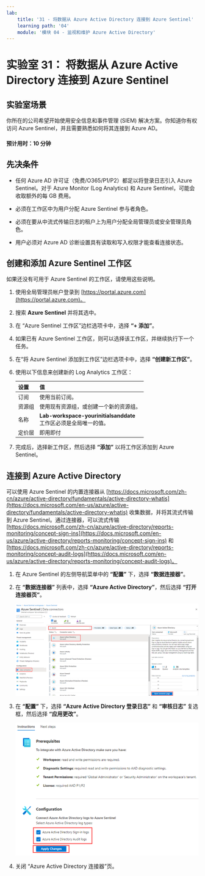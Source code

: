 ```yaml
---
lab:
    title: '31 - 将数据从 Azure Active Directory 连接到 Azure Sentinel'
    learning path: '04'
    module: '模块 04 - 监视和维护 Azure Active Directory'
---
```


# 实验室 31： 将数据从 Azure Active Directory 连接到 Azure Sentinel

## 实验室场景

你所在的公司希望开始使用安全信息和事件管理 (SIEM) 解决方案。你知道你有权访问 Azure Sentinel，并且需要熟悉如何将其连接到 Azure AD。

#### 预计用时：10 分钟

## 先决条件

- 任何 Azure AD 许可证（免费/O365/P1/P2）都足以将登录日志引入 Azure Sentinel。对于 Azure Monitor (Log Analytics) 和 Azure Sentinel，可能会收取额外的每 GB 费用。

- 必须在工作区中为用户分配 Azure Sentinel 参与者角色。

- 必须在要从中流式传输日志的租户上为用户分配全局管理员或安全管理员角色。

- 用户必须对 Azure AD 诊断设置具有读取和写入权限才能查看连接状态。

## 创建和添加 Azure Sentinel 工作区

如果还没有可用于 Azure Sentinel 的工作区，请使用这些说明。

1. 使用全局管理员帐户登录到 [https://portal.azure.com](https://portal.azure.com)。

1. 搜索 **Azure Sentinel** 并将其选中。

1. 在 “Azure Sentinel 工作区”边栏选项卡中，选择 **“+ 添加”**。

1. 如果已有 Azure Sentinel 工作区，则可以选择该工作区，并继续执行下一个任务。

1. 在“将 Azure Sentinel 添加到工作区”边栏选项卡中，选择 **“创建新工作区”**。

1. 使用以下信息来创建新的 Log Analytics 工作区：

    | 设置| 值|
    | :--- | :--- |
    | 订阅| 使用当前订阅。|
    | 资源组| 使用现有资源组，或创建一个新的资源组。|
    | 名称| **Lab-workspace-yourinitialsanddate**</br>工作区必须是全局唯一的值。|
    | 定价层| 即用即付|

1. 完成后，选择新工作区，然后选择 **“添加”** 以将工作区添加到 Azure Sentinel。

## 连接到 Azure Active Directory

可以使用 Azure Sentinel 的内置连接器从 [https://docs.microsoft.com/zh-cn/azure/active-directory/fundamentals/active-directory-whatis](https://docs.microsoft.com/en-us/azure/active-directory/fundamentals/active-directory-whatis) 收集数据，并将其流式传输到 Azure Sentinel。通过连接器，可以流式传输 [https://docs.microsoft.com/zh-cn/azure/active-directory/reports-monitoring/concept-sign-ins](https://docs.microsoft.com/en-us/azure/active-directory/reports-monitoring/concept-sign-ins) 和 [https://docs.microsoft.com/zh-cn/azure/active-directory/reports-monitoring/concept-audit-logs](https://docs.microsoft.com/en-us/azure/active-directory/reports-monitoring/concept-audit-logs)。

1. 在 Azure Sentinel 的左侧导航菜单中的 **“配置”** 下，选择 **“数据连接器”**。

1. 在 **“数据连接器”** 列表中，选择 **“Azure Active Directory”**，然后选择 **“打开连接器页”**。

    ![屏幕图像显示“数据连接器”边栏选项卡并突出显示 “Azure Active Directory 连接器”和“打开连接器页”](./media/lp4-mod4-sentinel-add-aad-connector.png)

1. 在 **“配置”** 下，选择 **“Azure Active Directory 登录日志”** 和 **“审核日志”** 复选框，然后选择 **“应用更改”**。

    ![屏幕图像突出显示由 Azure Sentinel 选择收集的 Azure Active Directory 日志](./media/lp4-mod4-sentinel-config-aad-connector.png)

1. 关闭 “Azure Active Directory 连接器”页。
